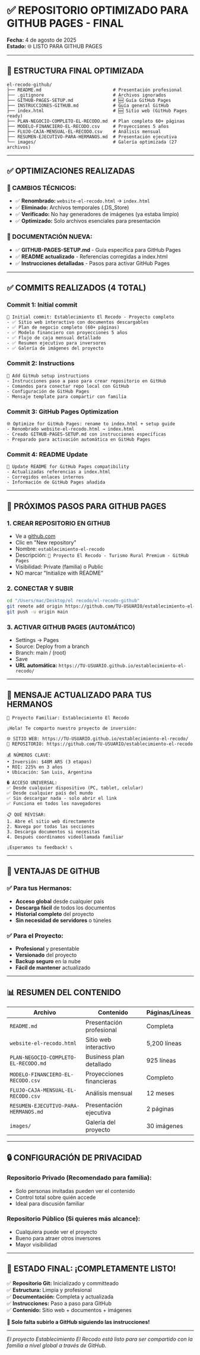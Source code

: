 # ✅ REPOSITORIO OPTIMIZADO PARA GITHUB PAGES - FINAL

**Fecha:** 4 de agosto de 2025  
**Estado:** 🌐 LISTO PARA GITHUB PAGES

---

## 📁 ESTRUCTURA FINAL OPTIMIZADA

```
el-recodo-github/
├── README.md                           # Presentación profesional
├── .gitignore                          # Archivos ignorados
├── GITHUB-PAGES-SETUP.md               # 🆕 Guía GitHub Pages
├── INSTRUCCIONES-GITHUB.md             # Guía general GitHub
├── index.html                          # 🆕 Sitio web (GitHub Pages ready)
├── PLAN-NEGOCIO-COMPLETO-EL-RECODO.md  # Plan completo 60+ páginas
├── MODELO-FINANCIERO-EL-RECODO.csv     # Proyecciones 5 años
├── FLUJO-CAJA-MENSUAL-EL-RECODO.csv    # Análisis mensual
├── RESUMEN-EJECUTIVO-PARA-HERMANOS.md  # Presentación ejecutiva
└── images/                             # Galería optimizada (27 archivos)
```

---

## ✅ OPTIMIZACIONES REALIZADAS

### 🔧 CAMBIOS TÉCNICOS:
- ✅ **Renombrado:** `website-el-recodo.html` → `index.html`
- ✅ **Eliminado:** Archivos temporales (.DS_Store)
- ✅ **Verificado:** No hay generadores de imágenes (ya estaba limpio)
- ✅ **Optimizado:** Solo archivos esenciales para presentación

### 📝 DOCUMENTACIÓN NUEVA:
- ✅ **GITHUB-PAGES-SETUP.md** - Guía específica para GitHub Pages
- ✅ **README actualizado** - Referencias corregidas a index.html
- ✅ **Instrucciones detalladas** - Pasos para activar GitHub Pages

---

## ✅ COMMITS REALIZADOS (4 TOTAL)

### Commit 1: Initial commit
```
🏡 Initial commit: Establecimiento El Recodo - Proyecto completo
- ✅ Sitio web interactivo con documentos descargables
- ✅ Plan de negocio completo (60+ páginas)
- ✅ Modelo financiero con proyecciones 5 años
- ✅ Flujo de caja mensual detallado
- ✅ Resumen ejecutivo para inversores
- ✅ Galería de imágenes del proyecto
```

### Commit 2: Instructions
```
📝 Add GitHub setup instructions
- Instrucciones paso a paso para crear repositorio en GitHub
- Comandos para conectar repo local con GitHub
- Configuración de GitHub Pages
- Mensaje template para compartir con familia
```

### Commit 3: GitHub Pages Optimization
```
🌐 Optimize for GitHub Pages: rename to index.html + setup guide
- Renombrado website-el-recodo.html → index.html
- Creado GITHUB-PAGES-SETUP.md con instrucciones específicas
- Preparado para activación automática en GitHub Pages
```

### Commit 4: README Update
```
📝 Update README for GitHub Pages compatibility
- Actualizadas referencias a index.html
- Corregidos enlaces internos
- Información de GitHub Pages añadida
```

---

## 🚀 PRÓXIMOS PASOS PARA GITHUB PAGES

### 1. CREAR REPOSITORIO EN GITHUB
- Ve a [github.com](https://github.com)
- Clic en "New repository"
- Nombre: `establecimiento-el-recodo`
- Descripción: `🏡 Proyecto El Recodo - Turismo Rural Premium - GitHub Pages`
- Visibilidad: Private (familia) o Public
- NO marcar "Initialize with README"

### 2. CONECTAR Y SUBIR
```bash
cd "/Users/mac/Desktop/el recodo/el-recodo-github"
git remote add origin https://github.com/TU-USUARIO/establecimiento-el-recodo.git
git push -u origin main
```

### 3. ACTIVAR GITHUB PAGES (AUTOMÁTICO)
- Settings → Pages
- Source: Deploy from a branch
- Branch: main / (root)
- Save
- **URL automática:** `https://TU-USUARIO.github.io/establecimiento-el-recodo/`

---

## 📧 MENSAJE ACTUALIZADO PARA TUS HERMANOS

```
🏡 Proyecto Familiar: Establecimiento El Recodo

¡Hola! Te comparto nuestro proyecto de inversión:

🌐 SITIO WEB: https://TU-USUARIO.github.io/establecimiento-el-recodo/
📁 REPOSITORIO: https://github.com/TU-USUARIO/establecimiento-el-recodo

💰 NÚMEROS CLAVE:
• Inversión: $48M ARS (3 etapas)
• ROI: 225% en 3 años
• Ubicación: San Luis, Argentina

� ACCESO UNIVERSAL:
✅ Desde cualquier dispositivo (PC, tablet, celular)
✅ Desde cualquier país del mundo
✅ Sin descargar nada - solo abrir el link
✅ Funciona en todos los navegadores

📋 QUÉ REVISAR:
1. Abre el sitio web directamente
2. Navega por todas las secciones  
3. Descarga documentos si necesitas
4. Después coordinamos videollamada familiar

¡Esperamos tu feedback! 📞
```

---

## 🎯 VENTAJAS DE GITHUB

### ✅ Para tus Hermanos:
- **Acceso global** desde cualquier país
- **Descarga fácil** de todos los documentos
- **Historial completo** del proyecto
- **Sin necesidad de servidores** o túneles

### ✅ Para el Proyecto:
- **Profesional** y presentable
- **Versionado** del proyecto
- **Backup seguro** en la nube
- **Fácil de mantener** actualizado

---

## 📊 RESUMEN DEL CONTENIDO

| **Archivo** | **Contenido** | **Páginas/Líneas** |
|-------------|---------------|-------------------|
| `README.md` | Presentación profesional | Completa |
| `website-el-recodo.html` | Sitio web interactivo | 5,200 líneas |
| `PLAN-NEGOCIO-COMPLETO-EL-RECODO.md` | Business plan detallado | 925 líneas |
| `MODELO-FINANCIERO-EL-RECODO.csv` | Proyecciones financieras | Completo |
| `FLUJO-CAJA-MENSUAL-EL-RECODO.csv` | Análisis mensual | 12 meses |
| `RESUMEN-EJECUTIVO-PARA-HERMANOS.md` | Presentación ejecutiva | 2 páginas |
| `images/` | Galería del proyecto | 30 imágenes |

---

## 🔒 CONFIGURACIÓN DE PRIVACIDAD

### Repositorio Privado (Recomendado para familia):
- Solo personas invitadas pueden ver el contenido
- Control total sobre quién accede
- Ideal para discusión familiar

### Repositorio Público (Si quieres más alcance):
- Cualquiera puede ver el proyecto
- Bueno para atraer otros inversores
- Mayor visibilidad

---

## 🎉 ESTADO FINAL: ¡COMPLETAMENTE LISTO!

✅ **Repositorio Git:** Inicializado y committeado  
✅ **Estructura:** Limpia y profesional  
✅ **Documentación:** Completa y actualizada  
✅ **Instrucciones:** Paso a paso para GitHub  
✅ **Contenido:** Sitio web + documentos + imágenes  

**🚀 Solo falta subirlo a GitHub siguiendo las instrucciones!**

---

*El proyecto Establecimiento El Recodo está listo para ser compartido con la familia a nivel global a través de GitHub.*
